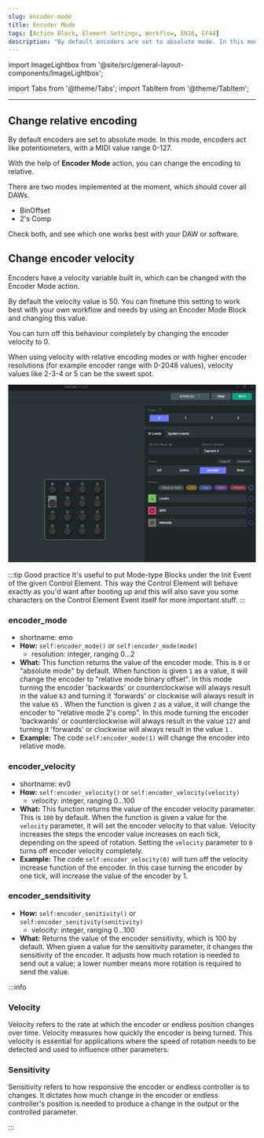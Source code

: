 ```yaml
---
slug: encoder-mode
title: Encoder Mode
tags: [Action Block, Element Settings, Workflow, EN16, EF44]
description: "By default encoders are set to absolute mode. In this mode, encoders act like potentiometers, with a MIDI value range 0-127. With the help of Encoder Mode action, you can change the encoding to relative."
---
```


import ImageLightbox from '@site/src/general-layout-components/ImageLightbox';

import Tabs from '@theme/Tabs';
import TabItem from '@theme/TabItem';

---

<Tabs queryString="tab">
<TabItem value="About Encoder Mode" label="About Encoder Mode" default>

## Change relative encoding

By default encoders are set to absolute mode. In this mode, encoders act like potentiometers, with a MIDI value range 0-127.

With the help of **Encoder Mode** action, you can change the encoding to relative.

There are two modes implemented at the moment, which should cover all DAWs.

- BinOffset
- 2's Comp

Check both, and see which one works best with your DAW or software.

<!-- <ImageLightbox imageSrc={encodermode} style={{height:340+'px'}} citation={'Encoder Mode Action'}/> -->

## Change encoder velocity

Encoders have a velocity variable built in, which can be changed with the Encoder Mode action.

By default the velocity value is 50. You can finetune this setting to work best with your own workflow and needs by using an Encoder Mode Block and changing this value.

You can turn off this behaviour completely by changing the encoder velocity to 0.

When using velocity with relative encoding modes or with higher encoder resolutions (for example encoder range with 0-2048 values), velocity values like 2-3-4 or 5 can be the sweet spot.

![encoder mode](../../img/encoder_mode.gif)

:::tip Good practice
It's useful to put Mode-type Blocks under the Init Event of the given Control Element. This way the Control Element will behave exactly as you'd want after booting up and this will also save you some characters on the Control Element Event itself for more important stuff.
:::

</TabItem>
<TabItem value="Reference Manual Entry" label="Reference Manual Entry">

### encoder_mode

- shortname: emo
- **How:** `self:encoder_mode()` or `self:encoder_mode(mode)`
  - resolution: integer, ranging 0...2
- **What:** This function returns the value of the encoder mode. This is `0` or "absolute mode" by default.
  When function is given `1` as a value, it will change the encoder to "relative mode binary offset". In this mode turning the encoder 'backwards' or counterclockwise will always result in the value `63` and turning it 'forwards' or clockwise will always result in the value `65` .
  When the function is given `2` as a value, it will change the encoder to "relative mode 2's comp". In this mode turning the encoder 'backwards' or counterclockwise will always result in the value `127` and turning it 'forwards' or clockwise will always result in the value `1` .
- **Example:** The code `self:encoder_mode(1)` will change the encoder into relative mode.

### encoder_velocity

- shortname: ev0
- **How:** `self:encoder_velocity()` or `self:encoder_velocity(velocity)`
  - velocity: integer, ranging 0...100
- **What:** This function returns the value of the encoder velocity parameter. This is `100` by default. When the function is given a value for the `velocity` parameter, it will set the encoder velocity to that value. Velocity increases the steps the encoder value increases on each tick, depending on the speed of rotation. Setting the `velocity` parameter to `0` turns off encoder velocity completely.
- **Example:** The code `self:encoder_velocity(0)` will turn off the velocity increase function of the encoder. In this case turning the encoder by one tick, will increase the value of the encoder by 1.

### encoder_sendsitivity

- **How:** `self:encoder_senitivity()` or `self:encoder_senitivity(senitivity)`
  - velocity: integer, ranging 0...100
- **What:** Returns the value of the encoder sensitivity, which is 100 by default. When given a value for the sensitivity parameter, it changes the sensitivity of the encoder. It adjusts how much rotation is needed to send out a value; a lower number means more rotation is required to send the value.

:::info

### Velocity

Velocity refers to the rate at which the encoder or endless position changes over time. Velocity measures how quickly the encoder is being turned. This velocity is essential for applications where the speed of rotation needs to be detected and used to influence other parameters.

### Sensitivity

Sensitivity refers to how responsive the encoder or endless controller is to changes. It dictates how much change in the encoder or endless controller's position is needed to produce a change in the output or the controlled parameter.

:::

</TabItem>
</Tabs>

